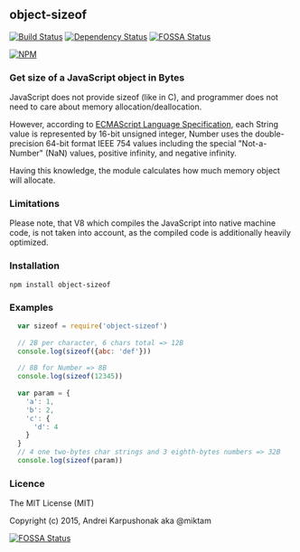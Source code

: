 ## object-sizeof

[![Build Status](https://travis-ci.org/miktam/sizeof.svg?branch=master)](https://travis-ci.org/miktam/sizeof) [![Dependency Status](https://david-dm.org/miktam/sizeof.svg)](https://david-dm.org/miktam/sizeof)
[![FOSSA Status](https://app.fossa.io/api/projects/git%2Bgithub.com%2Fmiktam%2Fsizeof.svg?type=shield)](https://app.fossa.io/projects/git%2Bgithub.com%2Fmiktam%2Fsizeof?ref=badge_shield)

[![NPM](https://nodei.co/npm/object-sizeof.png?downloads=true&downloadRank=true)](https://nodei.co/npm/object-sizeof/)

### Get size of a JavaScript object in Bytes

JavaScript does not provide sizeof (like in C), and programmer does not need to care about memory allocation/deallocation. 

However, according to [ECMAScript Language Specification](http://www.ecma-international.org/ecma-262/5.1/), each String value is represented by 16-bit unsigned integer, Number uses  the double-precision 64-bit format IEEE 754 values including the special "Not-a-Number" (NaN) values, positive infinity, and negative infinity.

Having this knowledge, the module calculates how much memory object will allocate. 

### Limitations
Please note, that V8 which compiles the JavaScript into native machine code, is not taken into account, as the compiled code is additionally heavily optimized. 

### Installation

`npm install object-sizeof`

### Examples

```javascript
  var sizeof = require('object-sizeof')
  
  // 2B per character, 6 chars total => 12B
  console.log(sizeof({abc: 'def'}))
  
  // 8B for Number => 8B
  console.log(sizeof(12345))
  
  var param = { 
    'a': 1, 
    'b': 2, 
    'c': {
      'd': 4
    }
  }
  // 4 one two-bytes char strings and 3 eighth-bytes numbers => 32B
  console.log(sizeof(param))

```

### Licence

The MIT License (MIT)

Copyright (c) 2015, Andrei Karpushonak aka @miktam

[![FOSSA Status](https://app.fossa.io/api/projects/git%2Bgithub.com%2Fmiktam%2Fsizeof.svg?type=large)](https://app.fossa.io/projects/git%2Bgithub.com%2Fmiktam%2Fsizeof?ref=badge_large)